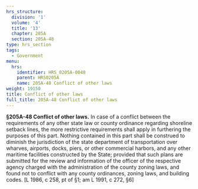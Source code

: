 ```yaml
---
hrs_structure:
  division: '1'
  volume: '4'
  title: '13'
  chapter: 205A
  section: 205A-48
type: hrs_section
tags:
  - Government
menu:
  hrs:
    identifier: HRS_0205A-0048
    parent: HRS0205A
    name: 205A-48 Conflict of other laws
weight: 19150
title: Conflict of other laws
full_title: 205A-48 Conflict of other laws
---
```

**§205A-48 Conflict of other laws.** In case of a conflict between the requirements of any other state law or county ordinance regarding shoreline setback lines, the more restrictive requirements shall apply in furthering the purposes of this part. Nothing contained in this part shall be construed to diminish the jurisdiction of the state department of transportation over wharves, airports, docks, piers, or other commercial harbors, and any other maritime facilities constructed by the State; provided that such plans are submitted for the review and information of the officer of the respective agency charged with the administration of the county zoning laws, and found not to conflict with any county ordinances, zoning laws, and building codes. [L 1986, c 258, pt of §1; am L 1991, c 272, §6]